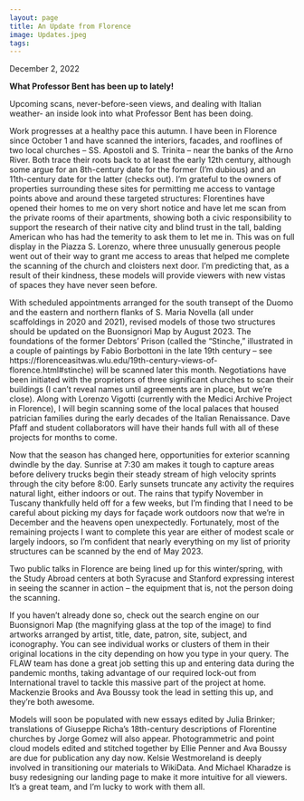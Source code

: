 ```yaml
---
layout: page
title: An Update from Florence
image: Updates.jpeg
tags:
---
```

<p> December 2, 2022 </p>
<p><b>What Professor Bent has been up to lately!</b></p>


<p>Upcoming scans, never-before-seen views, and dealing with Italian weather- an inside look into what Professor Bent has been doing.
<!-- more --> 

<p>Work progresses at a healthy pace this autumn. I have been in Florence since October 1 and have scanned the interiors, facades, and rooflines of two 
local churches – SS. Apostoli and S. Trinita – near the banks of the Arno River. Both trace their roots back to at least the early 12th century, 
although some argue for an 8th-century date for the former (I’m dubious) and an 11th-century date for the latter (checks out). I’m grateful to the
owners of properties surrounding these sites for permitting me access to vantage points above and around these targeted structures: Florentines have 
opened their homes to me on very short notice and have let me scan from the private rooms of their apartments, showing both a civic responsibility to 
support the research of their native city and blind trust in the tall, balding American who has had the temerity to ask them to let me in. This was on 
full display in the Piazza S. Lorenzo, where three unusually generous people went out of their way to grant me access to areas that helped me complete 
the scanning of the church and cloisters next door. I’m predicting that, as a result of their kindness, these models will provide viewers with new vistas
of spaces they have never seen before.

<p>With scheduled appointments arranged for the south transept of the Duomo and the eastern and northern flanks of S. Maria Novella (all under 
scaffoldings in 2020 and 2021), revised models of those two structures should be updated on the Buonsignori Map by August 2023. The foundations of the 
former Debtors’ Prison (called the “Stinche,” illustrated in a couple of paintings by Fabio Borbottoni in the late 19th century – see 
https://florenceasitwas.wlu.edu/19th-century-views-of-florence.html#stinche) will be scanned later this month. Negotiations have been initiated with 
the proprietors of three significant churches to scan their buildings (I can’t reveal names until agreements are in place, but we’re close). Along with 
Lorenzo Vigotti (currently with the Medici Archive Project in Florence), I will begin scanning some of the local palaces that housed patrician families
during the early decades of the Italian Renaissance. Dave Pfaff and student collaborators will have their hands full with all of these projects for months
to come. 

<p>Now that the season has changed here, opportunities for exterior scanning dwindle by the day. Sunrise at 7:30 am makes it tough to capture areas 
before delivery trucks begin their steady stream of high velocity sprints through the city before 8:00. Early sunsets truncate any activity the requires
natural light, either indoors or out. The rains that typify November in Tuscany thankfully held off for a few weeks, but I’m finding that I need to be 
careful about picking my days for façade work outdoors now that we’re in December and the heavens open unexpectedly. Fortunately, most of the remaining 
projects I want to complete this year are either of modest scale or largely indoors, so I’m confident that nearly everything on my list of priority 
structures can be scanned by the end of May 2023. 

<p>Two public talks in Florence are being lined up for this winter/spring, with the Study Abroad centers at both Syracuse and Stanford expressing 
interest in seeing the scanner in action – the equipment that is, not the person doing the scanning. 

<p>If you haven’t already done so, check out the search engine on our Buonsignori Map (the magnifying glass at the top of the image) to find artworks 
arranged by artist, title, date, patron, site, subject, and iconography. You can see individual works or clusters of them in their original locations 
in the city depending on how you type in your query. The FLAW team has done a great job setting this up and entering data during the pandemic months, 
taking advantage of our required lock-out from International travel to tackle this massive part of the project at home. Mackenzie Brooks and Ava Boussy 
took the lead in setting this up, and they’re both awesome. 

<p>Models will soon be populated with new essays edited by Julia Brinker; translations of Giuseppe Richa’s 18th-century descriptions of Florentine 
churches by Jorge Gomez will also appear. Photogrammetric and point cloud models edited and stitched together by Ellie Penner and Ava Boussy are due 
for publication any day now. Kelsie Westmoreland is deeply involved in transitioning our materials to WikiData. And Michael Kharadze is busy redesigning
our landing page to make it more intuitive for all viewers. It’s a great team, and I’m lucky to work with them all. 
